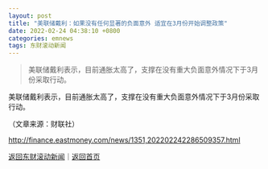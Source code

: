 ```yaml
---
layout: post
title: "美联储戴利：如果没有任何显著的负面意外 适宜在3月份开始调整政策"
date: 2022-02-24 04:38:10 +0800
categories: emnews
tags: 东财滚动新闻
---
```

> 美联储戴利表示，目前通胀太高了，支撑在没有重大负面意外情况下于3月份采取行动。

<p>美联储戴利表示，目前通胀太高了，支撑在没有重大负面意外情况下于3月份采取行动。</p><p class="em_media">（文章来源：财联社）</p>

<http://finance.eastmoney.com/news/1351,202202242286509357.html>

[返回东财滚动新闻](//finews.withounder.com/emnews/)｜[返回首页](//finews.withounder.com/)